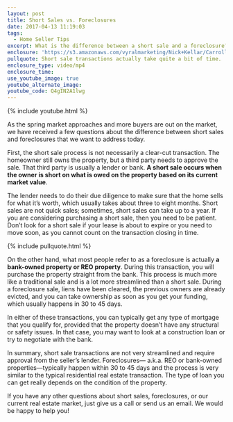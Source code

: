 ```yaml
---
layout: post
title: Short Sales vs. Foreclosures
date: 2017-04-13 11:19:03
tags:
  - Home Seller Tips
excerpt: What is the difference between a short sale and a foreclosure? We’ll go over a few things that you need to know today.
enclosure: 'https://s3.amazonaws.com/vyralmarketing/Nick+Kellar/CarrollCounty+Real+Estate+Short+Sales+vs+Foreclosure.mp4'
pullquote: Short sale transactions actually take quite a bit of time.
enclosure_type: video/mp4
enclosure_time:
use_youtube_image: true
youtube_alternate_image:
youtube_code: Q4gIN2A1lwg
---
```



{% include youtube.html %}

As the spring market approaches and more buyers are out on the market, we have received a few questions about the difference between short sales and foreclosures that we want to address today.&nbsp;

First, the short sale process is not necessarily a clear-cut transaction. The homeowner still owns the property, but a third party needs to approve the sale. That third party is usually a lender or bank. **A short sale occurs when the owner is short on what is owed on the property based on its current market value**.&nbsp;

The lender needs to do their due diligence to make sure that the home sells for what it’s worth, which usually takes about three to eight months. Short sales are not quick sales; sometimes, short sales can take up to a year. If you are considering purchasing a short sale, then you need to be patient. Don’t look for a short sale if your lease is about to expire or you need to move soon, as you cannot count on the transaction closing in time.&nbsp;

{% include pullquote.html %}

On the other hand, what most people refer to as a foreclosure is actually **a bank-owned property or REO property**. During this transaction, you will purchase the property straight from the bank. This process is much more like a traditional sale and is a lot more streamlined than a short sale. During a foreclosure sale, liens have been cleared, the previous owners are already evicted, and you can take ownership as soon as you get your funding, which usually happens in 30 to 45 days.&nbsp;

In either of these transactions, you can typically get any type of mortgage that you qualify for, provided that the property doesn’t have any structural or safety issues. In that case, you may want to look at a construction loan or try to negotiate with the bank.&nbsp;

In summary, short sale transactions are not very streamlined and require approval from the seller’s lender. Foreclosures— a.k.a. REO or bank-owned properties—typically happen within 30 to 45 days and the process is very similar to the typical residential real estate transaction. The type of loan you can get really depends on the condition of the property.&nbsp;

If you have any other questions about short sales, foreclosures, or our current real estate market, just give us a call or send us an email. We would be happy to help you!